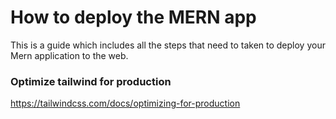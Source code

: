 # How to deploy the MERN app
This is a guide which includes all the steps that need to taken to deploy your Mern application to the web. 

### Optimize tailwind for production
https://tailwindcss.com/docs/optimizing-for-production 